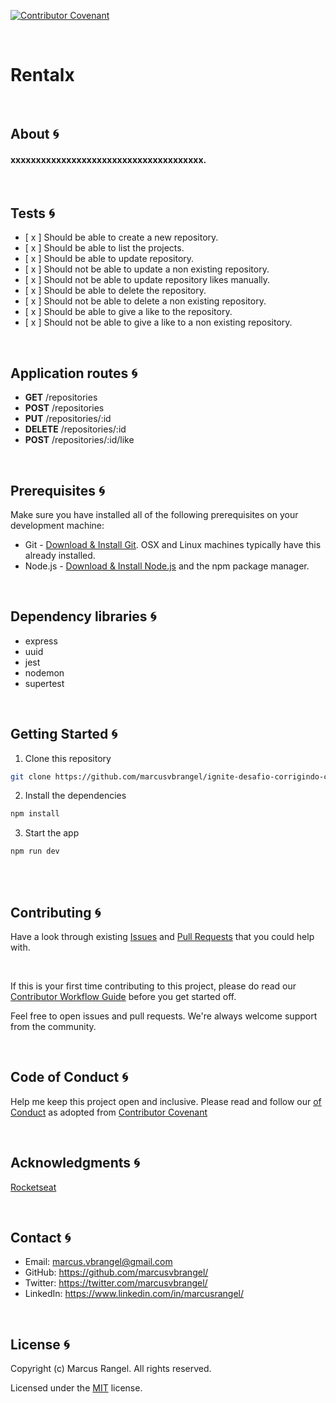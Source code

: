 
[![Contributor Covenant](https://img.shields.io/badge/Contributor%20Covenant-2.1-4baaaa.svg)](code_of_conduct.md) 

</br>

# Rentalx

</br>

## About :cyclone:

#### xxxxxxxxxxxxxxxxxxxxxxxxxxxxxxxxxxxxxx.


</br>

## Tests :cyclone:

- [ x ] Should be able to create a new repository.
- [ x ] Should be able to list the projects.
- [ x ] Should be able to update repository.
- [ x ] Should not be able to update a non existing repository.
- [ x ] Should not be able to update repository likes manually.
- [ x ] Should be able to delete the repository.
- [ x ] Should not be able to delete a non existing repository.
- [ x ] Should be able to give a like to the repository.
- [ x ] Should not be able to give a like to a non existing repository.



</br>

## Application routes :cyclone:

* <b>GET</b> /repositories
* <b>POST</b> /repositories
* <b>PUT</b> /repositories/:id
* <b>DELETE</b> /repositories/:id
* <b>POST</b> /repositories/:id/like


<br />

## Prerequisites :cyclone:

Make sure you have installed all of the following prerequisites on your development machine:

* Git - [Download & Install Git](https://git-scm.com/downloads/). OSX and Linux machines typically have this already installed.
* Node.js - [Download & Install Node.js](https://nodejs.org/en/download/) and the npm package manager. 


</br>

## Dependency libraries :cyclone:

* express
* uuid
* jest
* nodemon
* supertest


<br />

## Getting Started :cyclone:

1. Clone this repository

```sh
git clone https://github.com/marcusvbrangel/ignite-desafio-corrigindo-codigo
```

2. Install the dependencies

```sh
npm install
```

3. Start the app

```sh
npm run dev
```

<br />


<br />

## Contributing :cyclone:

Have a look through existing [Issues](https://github.com/marcusvbrangel/rentalx/issues) and [Pull Requests](https://github.com/marcusvbrangel/rentalx/pulls) that you could help with.

<br />

If this is your first time contributing to this project, please do read our [Contributor Workflow Guide](https://github.com/the-guild-org/Stack/blob/master/CONTRIBUTING.md) before you get started off.

Feel free to open issues and pull requests. We're always welcome support from the community.


<br />

## Code of Conduct :cyclone:

Help me keep this project open and inclusive. Please read and follow our [
of Conduct](https://github.com/the-guild-org/Stack/blob/master/CODE_OF_CONDUCT.md) as adopted from [Contributor Covenant](https://www.contributor-covenant.org/)



<br />

## Acknowledgments :cyclone:

[Rocketseat](https://www.rocketseat.com.br/)



<br />

## Contact :cyclone:

* Email:    marcus.vbrangel@gmail.com
* GitHub:   https://github.com/marcusvbrangel/
* Twitter:  https://twitter.com/marcusvbrangel/
* LinkedIn: https://www.linkedin.com/in/marcusrangel/





<br />

## License :cyclone:

Copyright (c) Marcus Rangel. All rights reserved.

Licensed under the [MIT](LICENSE.md) license.


